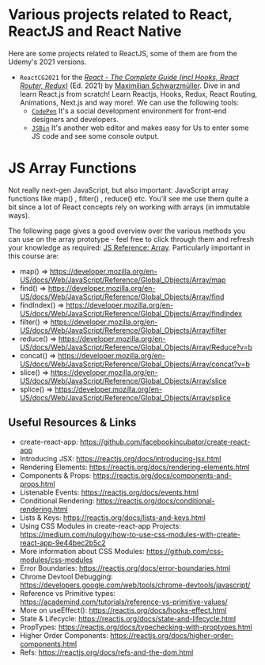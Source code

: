 # Various projects related to React, ReactJS and React Native

Here are some projects related to ReactJS, some of them are from the Udemy's 2021 versions.

* `ReactCG2021` for the [*React - The Complete Guide (incl Hooks, React Router, Redux)*](https://www.udemy.com/course/react-the-complete-guide-incl-redux/) (Ed. 2021) by [Maximilian Schwarzmüller](https://www.udemy.com/course/react-the-complete-guide-incl-redux/#instructor-2). Dive in and learn React.js from scratch! Learn Reactjs, Hooks, Redux, React Routing, Animations, Next.js and way more!. We can use the following tools:
  - [`CodePen`](https://codepen.io) It's a social development environment for front-end designers and developers. 
  - [`JSBin`](https://jsbin.com) It's another web editor and makes easy for Us to enter some JS code and see some console output.

# JS Array Functions

Not really next-gen JavaScript, but also important: JavaScript array functions like map() , filter() , reduce()  etc. You'll see me use them quite a bit since a lot of React concepts rely on working with arrays (in immutable ways).

The following page gives a good overview over the various methods you can use on the array prototype - feel free to click through them and refresh your knowledge as required: [JS Reference: Array](https://developer.mozilla.org/en-US/docs/Web/JavaScript/Reference/Global_Objects/Array). Particularly important in this course are:
- map()  => https://developer.mozilla.org/en-US/docs/Web/JavaScript/Reference/Global_Objects/Array/map
- find()  => https://developer.mozilla.org/en-US/docs/Web/JavaScript/Reference/Global_Objects/Array/find
- findIndex()  => https://developer.mozilla.org/en-US/docs/Web/JavaScript/Reference/Global_Objects/Array/findIndex
- filter()  => https://developer.mozilla.org/en-US/docs/Web/JavaScript/Reference/Global_Objects/Array/filter
- reduce()  => https://developer.mozilla.org/en-US/docs/Web/JavaScript/Reference/Global_Objects/Array/Reduce?v=b
- concat()  => https://developer.mozilla.org/en-US/docs/Web/JavaScript/Reference/Global_Objects/Array/concat?v=b
- slice()  => https://developer.mozilla.org/en-US/docs/Web/JavaScript/Reference/Global_Objects/Array/slice
- splice()  => https://developer.mozilla.org/en-US/docs/Web/JavaScript/Reference/Global_Objects/Array/splice

## Useful Resources & Links

- create-react-app: https://github.com/facebookincubator/create-react-app
- Introducing JSX: https://reactjs.org/docs/introducing-jsx.html
- Rendering Elements: https://reactjs.org/docs/rendering-elements.html
- Components & Props: https://reactjs.org/docs/components-and-props.html
- Listenable Events: https://reactjs.org/docs/events.html
- Conditional Rendering: https://reactjs.org/docs/conditional-rendering.html
- Lists & Keys: https://reactjs.org/docs/lists-and-keys.html
- Using CSS Modules in create-react-app Projects: https://medium.com/nulogy/how-to-use-css-modules-with-create-react-app-9e44bec2b5c2
- More information about CSS Modules: https://github.com/css-modules/css-modules
- Error Boundaries: https://reactjs.org/docs/error-boundaries.html
- Chrome Devtool Debugging: https://developers.google.com/web/tools/chrome-devtools/javascript/
- Reference vs Primitive types: https://academind.com/tutorials/reference-vs-primitive-values/
- More on useEffect(): https://reactjs.org/docs/hooks-effect.html
- State & Lifecycle: https://reactjs.org/docs/state-and-lifecycle.html
- PropTypes: https://reactjs.org/docs/typechecking-with-proptypes.html
- Higher Order Components: https://reactjs.org/docs/higher-order-components.html
- Refs: https://reactjs.org/docs/refs-and-the-dom.html
